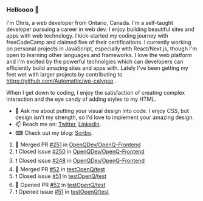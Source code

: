 ### Helloooo 👋

I'm Chris, a web developer from Ontario, Canada. I'm a self-taught developer pursuing a career in web dev. I enjoy building beautiful sites and apps with web technology.
I kick-started my coding journey with freeCodeCamp and claimed five of their certifications.  I currently working on personal projects in JavaScript, especially with React/Next.js, though I'm open to learning other languages and frameworks. I love the web platform and I'm excited by the powerful technolgies which can developers can efficiently build amazing sites and apps with. Lately I've been getting my feet wet with larger projects by contributing to https://github.com/Automattic/wp-calypso .

When I get down to coding, I enjoy the satisfaction of creating complex interaction and the eye candy of adding styles to my HTML. 

- 💬 Ask me about putting your visual design into code. I enjoy CSS, but design isn't my strength, so I'd love to implement your amazing design.
- 📫 Reach me on: [Twitter](https://twitter.com/Christo28120856), [Linkedin](https://www.linkedin.com/in/christopher-stevers-07b9a5204/).
- ⌨ Check out my blog: [Scribo](https://christopherstevers.cf).
<!--
**Christopher-Stevers/Christopher-Stevers** is a ✨ _special_ ✨ repository because its `README.md` (this file) appears on your GitHub profile.

Here are some ideas to get you started:

- 🔭 I’m currently working on ...
- 🌱 I’m currently learning ...
- 👯 I’m looking to collaborate on ...
- 🤔 I’m looking for help with ...
- 😄 Pronouns: ...
- ⚡ Fun fact: ...
-->

<!--START_SECTION:activity-->
1. 🎉 Merged PR [#251](https://github.com/OpenQDev/OpenQ-Frontend/pull/251) in [OpenQDev/OpenQ-Frontend](https://github.com/OpenQDev/OpenQ-Frontend)
2. ❗️ Closed issue [#250](https://github.com/OpenQDev/OpenQ-Frontend/issues/250) in [OpenQDev/OpenQ-Frontend](https://github.com/OpenQDev/OpenQ-Frontend)
3. ❗️ Closed issue [#248](https://github.com/OpenQDev/OpenQ-Frontend/issues/248) in [OpenQDev/OpenQ-Frontend](https://github.com/OpenQDev/OpenQ-Frontend)
4. 🎉 Merged PR [#52](https://github.com/testOpenQ/test/pull/52) in [testOpenQ/test](https://github.com/testOpenQ/test)
5. ❗️ Closed issue [#51](https://github.com/testOpenQ/test/issues/51) in [testOpenQ/test](https://github.com/testOpenQ/test)
6. 💪 Opened PR [#52](https://github.com/testOpenQ/test/pull/52) in [testOpenQ/test](https://github.com/testOpenQ/test)
7. ❗️ Opened issue [#51](https://github.com/testOpenQ/test/issues/51) in [testOpenQ/test](https://github.com/testOpenQ/test)
<!--END_SECTION:activity-->
